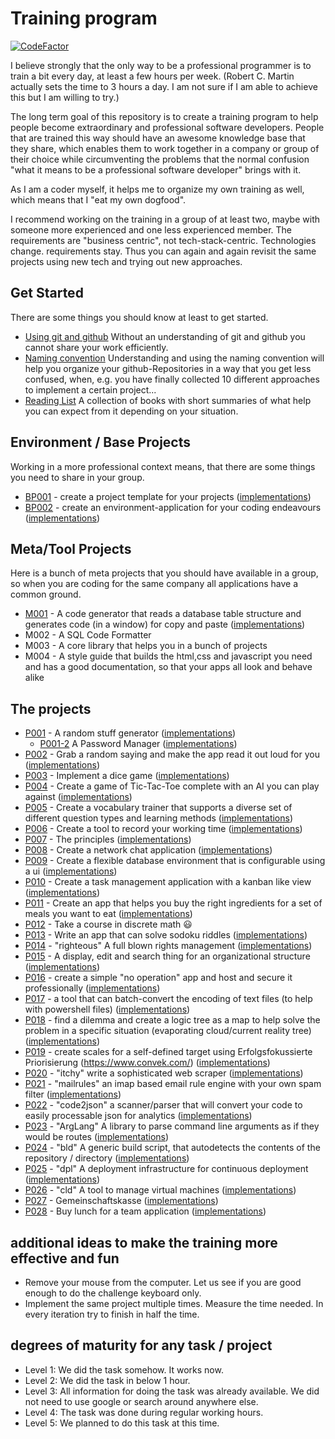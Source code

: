# Training program

[![CodeFactor](https://www.codefactor.io/repository/github/stho32/training/badge)](https://www.codefactor.io/repository/github/stho32/training)

I believe strongly that the only way to be a professional programmer is to train a bit every day, at least a few hours per week. (Robert C. Martin actually sets the time to 3 hours a day. I am not sure if I am able to achieve this but I am willing to try.)

The long term goal of this repository is to create a training program to help people become extraordinary and professional software developers. People that are trained this way should have an awesome knowledge base that they share, which enables them to work together in a company or group of their choice while circumventing the problems that the normal confusion "what it means to be a professional software developer" brings with it.

As I am a coder myself, it helps me to organize my own training as well, which means that I "eat my own dogfood".

I recommend working on the training in a group of at least two, maybe with someone more experienced and one less experienced member. The requirements are "business centric", not tech-stack-centric. Technologies change. requirements stay. Thus you can again and again revisit the same projects using new tech and trying out new approaches.

## Get Started

There are some things you should know at least to get started.  

- [Using git and github](GetStarted/git-and-github.md) Without an understanding of git and github you cannot share your work efficiently.
- [Naming convention](GetStarted/Naming-convention.md) Understanding and using the naming convention will help you organize your github-Repositories in a way that you get less confused, when, e.g. you have finally collected 10 different approaches to implement a certain project... 
- [Reading List](GetStarted/Reading-List.md) A collection of books with short summaries of what help you can expect from it depending on your situation.

## Environment / Base Projects

Working in a more professional context means, that there are some things you need to share in your group.

- [BP001](BaseProjects/BP001/README.md) - create a project template for your projects ([implementations](BaseProjects/BP001/KnownImplementations.md))
- [BP002](BaseProjects/BP002/README.md) - create an environment-application for your coding endeavours ([implementations](BaseProjects/BP002/KnownImplementations.md))

## Meta/Tool Projects

Here is a bunch of meta projects that you should have available in a group, so when you are coding for the same company all applications have a common ground.

- [M001](ToolProjects/M001/README.md) - A code generator that reads a database table structure and generates code (in a window) for copy and paste ([implementations](ToolProjects/M001/KnownImplementations.md))
- M002 - A SQL Code Formatter
- M003 - A core library that helps you in a bunch of projects
- M004 - A style guide that builds the html,css and javascript you need and has a good documentation, so that your apps all look and behave alike

## The projects

- [P001](Projects/P001/README.md) - A random stuff generator ([implementations](Projects/P001/KnownImplementations.md))
    - [P001-2](Projects/P001-2/README.md) A Password Manager ([implementations](Projects/P001-2/KnownImplementations.md))
- [P002](Projects/P002/README.md) - Grab a random saying and make the app read it out loud for you ([implementations](P002/KnownImplementations.md))
- [P003](Projects/P003/README.md) - Implement a dice game ([implementations](Projects/P003/KnownImplementations.md))
- [P004](Projects/P004/README.md) - Create a game of Tic-Tac-Toe complete with an AI you can play against ([implementations](Projects/P004/KnownImplementations.md))
- [P005](Projects/P005/README.md) - Create a vocabulary trainer that supports a diverse set of different question types and learning methods ([implementations](Projects/P005/KnownImplementations.md))
- [P006](Projects/P006/README.md) - Create a tool to record your working time ([implementations](Projects/P006/KnownImplementations.md))
- [P007](Projects/P007/README.md) - The principles ([implementations](Projects/P007/KnownImplementations.md))
- [P008](Projects/P008/README.md) - Create a network chat application ([implementations](Projects/P008/KnownImplementations.md))
- [P009](Projects/P009/README.md) - Create a flexible database environment that is configurable using a ui ([implementations](Projects/P009/KnownImplementations.md))
- [P010](Projects/P010/README.md) - Create a task management application with a kanban like view ([implementations](Projects/P010/KnownImplementations.md))
- [P011](Projects/P011/README.md) - Create an app that helps you buy the right ingredients for a set of meals you want to eat ([implementations](Projects/P011/KnownImplementations.md))
- [P012](https://www.youtube.com/watch?v=rdXw7Ps9vxc&list=PLHXZ9OQGMqxersk8fUxiUMSIx0DBqsKZS&index=1) - Take a course in discrete math 😃
- [P013](Projects/P013/README.md) - Write an app that can solve sodoku riddles ([implementations](Projects/P013/KnownImplementations.md))
- [P014](Projects/P014/README.md) - "righteous" A full blown rights management  ([implementations](Projects/P014/KnownImplementations.md))
- [P015](Projects/P015/README.md) - A display, edit and search thing for an organizational structure ([implementations](Projects/P015/KnownImplementations.md))
- [P016](Projects/P016/README.md) - create a simple "no operation" app and host and secure it professionally ([implementations](Projects/P016/KnownImplementations.md))
- [P017](Projects/P017/README.md) - a tool that can batch-convert the encoding of text files (to help with powershell files) ([implementations](Projects/P017/KnownImplementations.md))
- [P018](Projects/P018/README.md) - find a dilemma and create a logic tree as a map to help solve the problem in a specific situation (evaporating cloud/current reality tree) ([implementations](Projects/P018/KnownImplementations.md))
- [P019](Projects/P019/README.md) - create scales for a self-defined target using Erfolgsfokussierte Priorisierung (https://www.convek.com/) ([implementations](Projects/P019/KnownImplementations.md))
- [P020](Projects/P020/README.md) - "itchy" write a sophisticated web scraper ([implementations](Projects/P020/KnownImplementations.md))
- [P021](Projects/P021/README.md) - "mailrules" an imap based email rule engine with your own spam filter ([implementations](Projects/P021/KnownImplementations.md))
- [P022](Projects/P022/README.md) - "code2json" a scanner/parser that will convert your code to easily processable json for analytics ([implementations](Projects/P022/KnownImplementations.md))
- [P023](Projects/P023/README.md) - "ArgLang" A library to parse command line arguments as if they would be routes ([implementations](Projects/P023/KnownImplementations.md))
- [P024](Projects/P024/README.md) - "bld" A generic build script, that autodetects the contents of the repository / directory ([implementations](Projects/P024/KnownImplementations.md))
- [P025](Projects/P025/README.md) - "dpl" A deployment infrastructure for continuous deployment ([implementations](Projects/P025/KnownImplementations.md))
- [P026](Projects/P026/README.md) - "cld" A tool to manage virtual machines ([implementations](Projects/P026/KnownImplementations.md))
- [P027](Projects/P027/README.md) - Gemeinschaftskasse ([implementations](Projects/P027/KnownImplementations.md))
- [P028](Projects/P028/README.md) - Buy lunch for a team application ([implementations](Projects/P028/KnownImplementations.md))


## additional ideas to make the training more effective and fun

- Remove your mouse from the computer. Let us see if you are good enough to do the challenge keyboard only.
- Implement the same project multiple times. Measure the time needed. In every iteration try to finish in half the time.

## degrees of maturity for any task / project

- Level 1: We did the task somehow. It works now. 
- Level 2: We did the task in below 1 hour.
- Level 3: All information for doing the task was already available. We did not need to use google or search around anywhere else.
- Level 4: The task was done during regular working hours.
- Level 5: We planned to do this task at this time.



